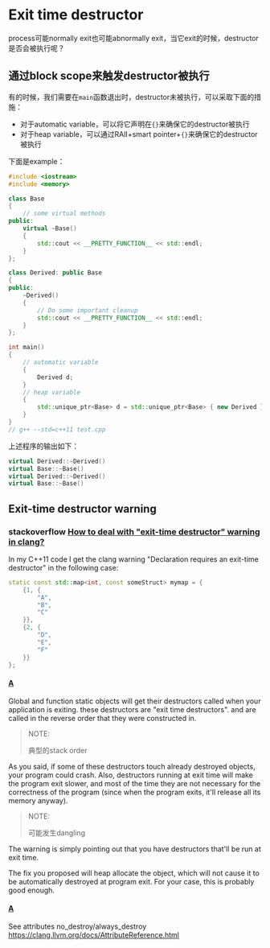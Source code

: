 # Exit time destructor

process可能normally exit也可能abnormally exit，当它exit的时候，destructor是否会被执行呢？

## 通过block scope来触发destructor被执行

有的时候，我们需要在`main`函数退出时，destructor未被执行，可以采取下面的措施：

- 对于automatic variable，可以将它声明在`{}`来确保它的destructor被执行
- 对于heap variable，可以通过RAII+smart pointer+`{}`来确保它的destructor被执行

下面是example：

```c++
#include <iostream>
#include <memory>

class Base
{
	// some virtual methods
public:
	virtual ~Base()
	{
		std::cout << __PRETTY_FUNCTION__ << std::endl;
	}
};

class Derived: public Base
{
public:
	~Derived()
	{
		// Do some important cleanup
		std::cout << __PRETTY_FUNCTION__ << std::endl;
	}
};

int main()
{
	// automatic variable
	{
		Derived d;
	}
	// heap variable
	{
		std::unique_ptr<Base> d = std::unique_ptr<Base> { new Derived };
	}
}
// g++ --std=c++11 test.cpp

```

上述程序的输出如下：

```c++
virtual Derived::~Derived()
virtual Base::~Base()
virtual Derived::~Derived()
virtual Base::~Base()
```



## Exit-time destructor warning

### stackoverflow [How to deal with "exit-time destructor" warning in clang?](https://stackoverflow.com/questions/14335494/how-to-deal-with-exit-time-destructor-warning-in-clang)

In my C++11 code I get the clang warning "Declaration requires an exit-time destructor" in the following case:

```cpp
static const std::map<int, const someStruct> mymap = {
    {1, {
        "A",
        "B",
        "C"
    }},
    {2, {
        "D",
        "E",
        "F"
    }}
};
```



#### [A](https://stackoverflow.com/a/14335676)

Global and function static objects will get their destructors called when your application is exiting. these destructors are "exit time destructors". and are called in the reverse order that they were constructed in.

> NOTE: 
>
> 典型的stack order

As you said, if some of these destructors touch already destroyed objects, your program could crash. Also, destructors running at exit time will make the program exit slower, and most of the time they are not necessary for the correctness of the program (since when the program exits, it'll release all its memory anyway).

> NOTE: 
>
> 可能发生dangling

The warning is simply pointing out that you have destructors that'll be run at exit time.

The fix you proposed will heap allocate the object, which will not cause it to be automatically destroyed at program exit. For your case, this is probably good enough.

#### [A](https://stackoverflow.com/a/66137913)

See attributes no_destroy/always_destroy https://clang.llvm.org/docs/AttributeReference.html